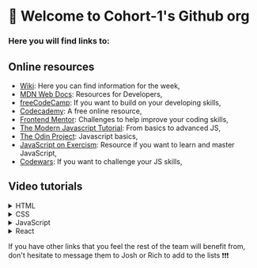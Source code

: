 # 👋 Welcome to Cohort-1's Github org

### Here you will find links to:

## Online resources
- [Wiki](https://github.com/Take2-Cohort-1/.github/wiki): Here you can find information for the week,
- [MDN Web Docs](https://developer.mozilla.org/en-US/): Resources for Developers,
- [freeCodeCamp](https://www.freecodecamp.org/learn/2022/responsive-web-design/): If you want to build on your developing skills,
- [Codecademy](https://www.codecademy.com/catalog): A free online resource,
- [Frontend Mentor](https://www.frontendmentor.io/): Challenges to help improve your coding skills,
- [The Modern Javascript Tutorial](https://javascript.info/): From basics to advanced JS,
- [The Odin Project](https://www.theodinproject.com/paths/foundations/courses/foundations#javascript-basics): Javascript basics,
- [JavaScript on Exercism](https://exercism.org/tracks/javascript): Resource if you want to learn and master JavaScript,
- [Codewars](https://www.codewars.com/collections/javascript-basics-2): If you want to challenge your JS skills,

## Video tutorials
<details>
  <summary>HTML</summary>

  - [html for beginners](https://www.youtube.com/watch?v=FQdaUv95mR8)

</details>
<details>
  <summary>CSS</summary>

  - [Learn CSS in 20 minutes](https://www.youtube.com/watch?v=1PnVor36_40)

</details>
<details>
  <summary>JavaScript</summary>
  
  - [JavaScript Crash Course For Beginners](https://www.youtube.com/watch?v=hdI2bqOjy3c)
  - [All the JS you need to know for React](https://www.youtube.com/watch?v=m55PTVUrlnA)
  - [Learning JS with This One Project](https://www.youtube.com/watch?v=E3XxeE7NF30&ab)

</details>
<details>
  <summary>React</summary>

- [Intro to React in 30 minutes](https://www.youtube.com/watch?v=hQAHSlTtcmY&t)
  
</details>


If you have other links that you feel the rest of the team will benefit from, don't hesitate to message them to Josh or Rich to add to the lists ❗️❗️❗️
